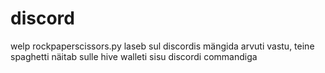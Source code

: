 # discord

welp rockpaperscissors.py laseb sul discordis mängida arvuti vastu, teine spaghetti näitab sulle hive walleti sisu discordi commandiga
